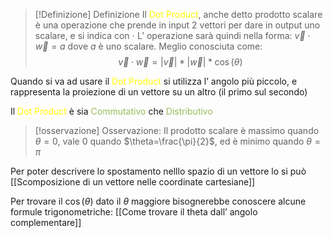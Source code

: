 
>[!Definizione] Definizione
>Il <font color="#ffff00">Dot Product</font>, anche detto prodotto scalare è una operazione che prende in input 2 vettori per dare in output uno scalare, e si indica con $\cdot$
>L’ operazione sarà quindi nella forma: $\vec{v}\cdot \vec{w}=a$ dove $a$ è uno scalare.
>Meglio conosciuta come:
> $$\vec{v}\cdot \vec{w} = |\vec{v}|* |\vec{w}|*\cos(\theta)$$

Quando si va ad usare il <font color="#ffff00">Dot Product</font> si utilizza l’ angolo più piccolo, e rappresenta la proiezione di un vettore su un altro (il primo sul secondo)

Il <font color="#ffff00">Dot Product</font> è sia <font color="#9bbb59">Commutativo</font> che <font color="#9bbb59">Distributivo</font>

>[!osservazione] Osservazione:
>Il prodotto scalare è massimo quando $\theta=0$,
>vale $0$ quando $\theta=\frac{\pi}{2}$,
>ed è minimo quando $\theta=\pi$

Per poter descrivere lo spostamento nelllo spazio di un vettore lo si può [[Scomposizione di un vettore nelle coordinate cartesiane]]

Per trovare il $\cos(\theta)$ dato il $\theta$ maggiore bisognerebbe conoscere alcune formule trigonometriche: [[Come trovare il theta dall’ angolo complementare]]